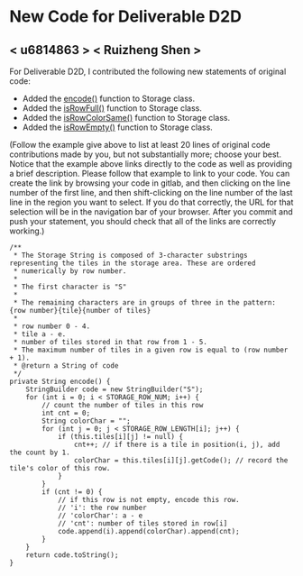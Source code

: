 # New Code for Deliverable D2D

## < u6814863 > < Ruizheng Shen >

For Deliverable D2D, I contributed the following new statements of original code:

- Added the [encode()](https://gitlab.cecs.anu.edu.au/u7205634/comp1110-ass2-tue12k/-/blob/master/src/comp1110/ass2/member/Storage.java#L73-94) function to Storage class.
- Added the [isRowFull()](https://gitlab.cecs.anu.edu.au/u7205634/comp1110-ass2-tue12k/-/blob/master/src/comp1110/ass2/member/Storage.java#L100-106) function to Storage class.
- Added the [isRowColorSame()](https://gitlab.cecs.anu.edu.au/u7205634/comp1110-ass2-tue12k/-/blob/master/src/comp1110/ass2/member/Storage.java#L115-129) function to Storage class.
- Added the [isRowEmpty()](https://gitlab.cecs.anu.edu.au/u7205634/comp1110-ass2-tue12k/-/blob/master/src/comp1110/ass2/member/Storage.java#L136-141) function to Storage class.

(Follow the example give above to list at least 20 lines of original code contributions made by you, but not substantially more; choose your best. Notice that the example above links directly to the code as well as providing a brief description.   Please follow that example to link to your code.  You can create the link by browsing your code in gitlab, and then clicking on the line number of the first line, and then shift-clicking on the line number of the last line in the region you want to select.  If you do that correctly, the URL for that selection will be in the navigation bar of your browser.  After you commit and push your statement, you should check that all of the links are correctly working.)

    /**
     * The Storage String is composed of 3-character substrings representing the tiles in the storage area. These are ordered
     * numerically by row number.
     *
     * The first character is "S"
     *
     * The remaining characters are in groups of three in the pattern: {row number}{tile}{number of tiles}
     *
     * row number 0 - 4.
     * tile a - e.
     * number of tiles stored in that row from 1 - 5.
     * The maximum number of tiles in a given row is equal to (row number + 1).
     * @return a String of code
     */
    private String encode() {
        StringBuilder code = new StringBuilder("S");
        for (int i = 0; i < STORAGE_ROW_NUM; i++) {
            // count the number of tiles in this row
            int cnt = 0;
            String colorChar = "";
            for (int j = 0; j < STORAGE_ROW_LENGTH[i]; j++) {
                if (this.tiles[i][j] != null) {
                    cnt++; // if there is a tile in position(i, j), add the count by 1.
                    colorChar = this.tiles[i][j].getCode(); // record the tile's color of this row.
                }
            }
            if (cnt != 0) {
                // if this row is not empty, encode this row.
                // 'i': the row number
                // 'colorChar': a - e
                // 'cnt': number of tiles stored in row[i]
                code.append(i).append(colorChar).append(cnt);
            }
        }
        return code.toString();
    }